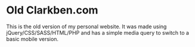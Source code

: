# Old Clarkben.com

This is the old version of my personal website. It was made using jQuery/CSS/SASS/HTML/PHP and has a simple media query to switch to a basic mobile version.
